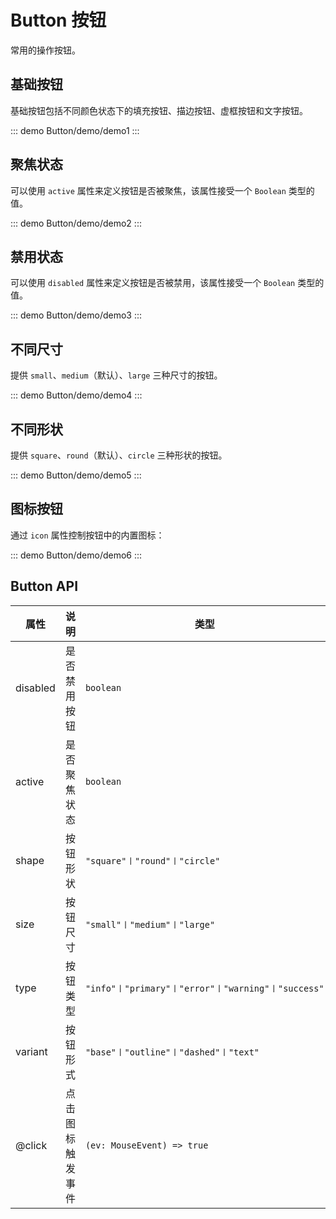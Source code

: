 # Button 按钮

常用的操作按钮。

## 基础按钮

基础按钮包括不同颜色状态下的填充按钮、描边按钮、虚框按钮和文字按钮。

::: demo
Button/demo/demo1
:::

## 聚焦状态

可以使用 `active` 属性来定义按钮是否被聚焦，该属性接受一个 `Boolean` 类型的值。

::: demo
Button/demo/demo2
:::

## 禁用状态

可以使用 `disabled` 属性来定义按钮是否被禁用，该属性接受一个 `Boolean` 类型的值。

::: demo
Button/demo/demo3
:::

## 不同尺寸

提供 `small`、`medium`（默认）、`large` 三种尺寸的按钮。

::: demo
Button/demo/demo4
:::

## 不同形状

提供 `square`、`round`（默认）、`circle` 三种形状的按钮。

::: demo
Button/demo/demo5
:::

## 图标按钮

通过 `icon` 属性控制按钮中的内置图标：

::: demo
Button/demo/demo6
:::

## Button API

| 属性     | 说明             | 类型                                               | 默认值    |
| -------- | ---------------- | -------------------------------------------------- | --------- |
| disabled | 是否禁用按钮     | `boolean`                                          | `false`   |
| active   | 是否聚焦状态     | `boolean`                                          | `false`   |
| shape    | 按钮形状         | `"square"〡"round"〡"circle"`                      | `round`   |
| size     | 按钮尺寸         | `"small"〡"medium"〡"large"`                       | `medium`  |
| type     | 按钮类型         | `"info"〡"primary"〡"error"〡"warning"〡"success"` | `primary` |
| variant  | 按钮形式         | `"base"〡"outline"〡"dashed"〡"text"`              | `base`    |
| @click   | 点击图标触发事件 | `(ev: MouseEvent) => true`                         | `--`      |
